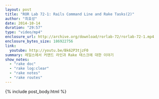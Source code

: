 ```yaml
---
layout: post
title: "ROR Lab 72-1: Rails Command Line and Rake Tasks(2)"
author: "최효성"
date: 2014-10-14
duration: "29:57"
type: "video/mp4"
enclosure_url: http://archive.org/download/rorlab-72/rorlab-72-1.mp4
enclosure_bytes_size: 186922756
link:
  youtube: http://youtu.be/Bk62P3tjzF0
summary: 레일스에서 커맨드 라인과 Rake 태스크에 대한 이야기
show_notes:
  - "rake doc"
  - "rake log:clear"
  - "rake notes"
  - "rake routes"
---
```


{% include post_body.html %}